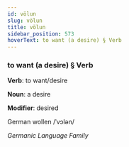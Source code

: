 ```yaml
---
id: völun
slug: völun
title: völun
sidebar_position: 573
hoverText: to want (a desire) § Verb
---
```


### to want (a desire) § Verb

**Verb**: to want/desire

**Noun**: a desire

**Modifier**: desired

German wollen /ˈvɔlən/

*Germanic Language Family*